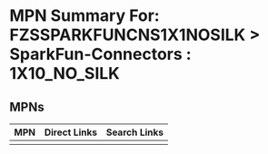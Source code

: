 



# MPN Summary For: FZSSPARKFUNCNS1X1NOSILK > SparkFun-Connectors : 1X10_NO_SILK

## MPNs
  

|MPN|Direct Links|Search Links|
| :--- | :--- | :--- |
||||
